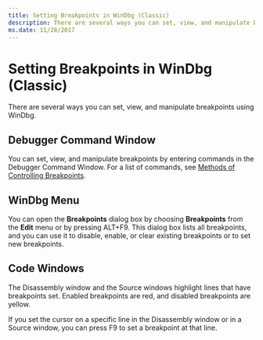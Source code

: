 ```yaml
---
title: Setting Breakpoints in WinDbg (Classic)
description: There are several ways you can set, view, and manipulate breakpoints using WinDbg.
ms.date: 11/28/2017
---
```


# Setting Breakpoints in WinDbg (Classic)


There are several ways you can set, view, and manipulate breakpoints using WinDbg.

## <span id="Debugger_Command_Window"></span><span id="debugger_command_window"></span><span id="DEBUGGER_COMMAND_WINDOW"></span>Debugger Command Window


You can set, view, and manipulate breakpoints by entering commands in the Debugger Command Window. For a list of commands, see [Methods of Controlling Breakpoints](methods-of-controlling-breakpoints.md).

## <span id="WinDbg_Menu"></span><span id="windbg_menu"></span><span id="WINDBG_MENU"></span>WinDbg Menu


You can open the **Breakpoints** dialog box by choosing **Breakpoints** from the **Edit** menu or by pressing ALT+F9. This dialog box lists all breakpoints, and you can use it to disable, enable, or clear existing breakpoints or to set new breakpoints.

## <span id="Code_Windows"></span><span id="code_windows"></span><span id="CODE_WINDOWS"></span>Code Windows


The Disassembly window and the Source windows highlight lines that have breakpoints set. Enabled breakpoints are red, and disabled breakpoints are yellow.

If you set the cursor on a specific line in the Disassembly window or in a Source window, you can press F9 to set a breakpoint at that line.

 

 





